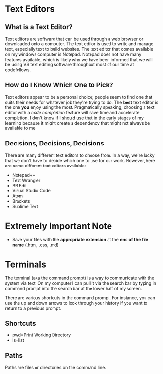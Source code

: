 # Text Editors

## What is a Text Editor?

Text editors are software that can be used through a web browser or downloaded onto a computer. The text editor is used to write and manage text, especially text to build websites. The text editor that comes available on my windows computer is Notepad. Notepad does not have many features available, which is likely why we have been informed that we will be using VS text editing software throughout most of our time at codefellows.

## How do I Know Which One to Pick?

Text editors appear to be a personal choice; people seem to find one that suits their needs for whatever job they're trying to do. The **best** text editor is the one **you** enjoy using the most. Pragmatically speaking, choosing a text editor with a *code completion* feature will save time and accelerate completion. I don't know if I should use that in the early stages of my learning because it might create a dependency that might not always be available to me.

## Decisions, Decisions, Decisions

There are many different text editors to choose from.  In a way, we're lucky that we don't have to decide which one to use for our work. However, here are some different text editors available:

* Notepad++
* Text Wrangler
* BB Edit
* Visual Studio Code
* Atom
* Brackets
* Sublime Text

# Extremely Important Note
* Save your files with the **appropriate extension** at the **end of the file name** (.html, .css, .md)

# Terminals
The terminal (aka the command prompt) is a way to communicate with the system via text. On my computer I can pull it via the search bar by typing in command prompt into the search bar at the lower half of my screen. 

There are various shortcuts in the command prompt.  For instance, you can use the up and down arrows to look through your history if you want to return to a previous prompt.  

## Shortcuts
* pwd=Print Working Directory
* ls=list

## Paths
Paths are files or directories on the command line.

